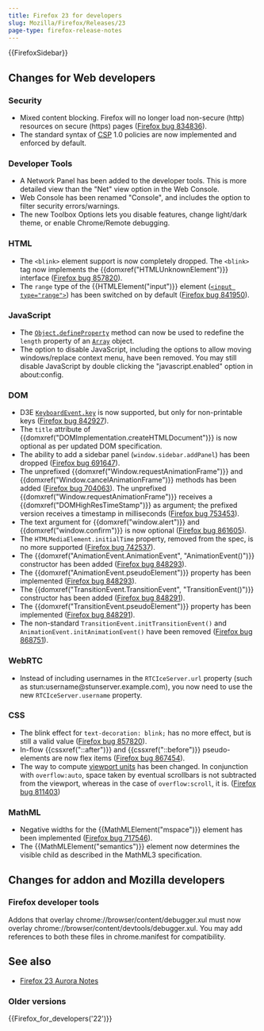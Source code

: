```yaml
---
title: Firefox 23 for developers
slug: Mozilla/Firefox/Releases/23
page-type: firefox-release-notes
---
```


{{FirefoxSidebar}}

## Changes for Web developers

### Security

- Mixed content blocking. Firefox will no longer load non-secure (http) resources on secure (https) pages ([Firefox bug 834836](https://bugzil.la/834836)).
- The standard syntax of [CSP](/en-US/docs/Web/HTTP/CSP) 1.0 policies are now implemented and enforced by default.

### Developer Tools

- A Network Panel has been added to the developer tools. This is more detailed view than the "Net" view option in the Web Console.
- Web Console has been renamed "Console", and includes the option to filter security errors/warnings.
- The new Toolbox Options lets you disable features, change light/dark theme, or enable Chrome/Remote debugging.

### HTML

- The `<blink>` element support is now completely dropped. The `<blink>` tag now implements the {{domxref("HTMLUnknownElement")}} interface ([Firefox bug 857820](https://bugzil.la/857820)).
- The `range` type of the {{HTMLElement("input")}} element ([`<input type="range">`](/en-US/docs/Web/HTML/Element/input/range)) has been switched on by default ([Firefox bug 841950](https://bugzil.la/841950)).

### JavaScript

- The [`Object.defineProperty`](/en-US/docs/Web/JavaScript/Reference/Global_Objects/Object/defineProperty) method can now be used to redefine the `length` property of an [`Array`](/en-US/docs/Web/JavaScript/Reference/Global_Objects/Array) object.
- The option to disable JavaScript, including the options to allow moving windows/replace context menu, have been removed. You may still disable JavaScript by double clicking the "javascript.enabled" option in about:config.

### DOM

- D3E [`KeyboardEvent.key`](/en-US/docs/Web/API/KeyboardEvent#key_names_and_char_values) is now supported, but only for non-printable keys ([Firefox bug 842927](https://bugzil.la/842927)).
- The `title` attribute of {{domxref("DOMImplementation.createHTMLDocument")}} is now optional as per updated DOM specification.
- The ability to add a sidebar panel (`window.sidebar.addPanel`) has been dropped ([Firefox bug 691647](https://bugzil.la/691647)).
- The unprefixed {{domxref("Window.requestAnimationFrame")}} and {{domxref("Window.cancelAnimationFrame")}} methods has been added ([Firefox bug 704063](https://bugzil.la/704063)). The unprefixed {{domxref("Window.requestAnimationFrame")}} receives a {{domxref("DOMHighResTimeStamp")}} as argument; the prefixed version receives a timestamp in milliseconds ([Firefox bug 753453](https://bugzil.la/753453)).
- The text argument for {{domxref("window.alert")}} and {{domxref("window.confirm")}} is now optional ([Firefox bug 861605](https://bugzil.la/861605)).
- The `HTMLMediaElement.initialTime` property, removed from the spec, is no more supported ([Firefox bug 742537](https://bugzil.la/742537)).
- The {{domxref("AnimationEvent.AnimationEvent", "AnimationEvent()")}} constructor has been added ([Firefox bug 848293](https://bugzil.la/848293)).
- The {{domxref("AnimationEvent.pseudoElement")}} property has been implemented ([Firefox bug 848293](https://bugzil.la/848293)).
- The {{domxref("TransitionEvent.TransitionEvent", "TransitionEvent()")}} constructor has been added ([Firefox bug 848291](https://bugzil.la/848291)).
- The {{domxref("TransitionEvent.pseudoElement")}} property has been implemented ([Firefox bug 848291](https://bugzil.la/848291)).
- The non-standard `TransitionEvent.initTransitionEvent()` and `AnimationEvent.initAnimationEvent()` have been removed ([Firefox bug 868751](https://bugzil.la/868751)).

### WebRTC

- Instead of including usernames in the `RTCIceServer.url` property (such as stun:username\@stunserver.example.com), you now need to use the new `RTCIceServer.username` property.

### CSS

- The blink effect for `text-decoration: blink;` has no more effect, but is still a valid value ([Firefox bug 857820](https://bugzil.la/857820)).
- In-flow {{cssxref("::after")}} and {{cssxref("::before")}} pseudo-elements are now flex items ([Firefox bug 867454](https://bugzil.la/867454)).
- The way to compute [viewport units](/en-US/docs/Web/CSS/length#viewport-percentage_lengths) has been changed. In conjunction with `overflow:auto`, space taken by eventual scrollbars is not subtracted from the viewport, whereas in the case of `overflow:scroll`, it is. ([Firefox bug 811403](https://bugzil.la/811403))

### MathML

- Negative widths for the {{MathMLElement("mspace")}} element has been implemented ([Firefox bug 717546](https://bugzil.la/717546)).
- The {{MathMLElement("semantics")}} element now determines the visible child as described in the MathML3 specification.

## Changes for addon and Mozilla developers

### Firefox developer tools

Addons that overlay chrome://browser/content/debugger.xul must now overlay chrome://browser/content/devtools/debugger.xul. You may add references to both these files in chrome.manifest for compatibility.

## See also

- [Firefox 23 Aurora Notes](https://website-archive.mozilla.org/www.mozilla.org/firefox_releasenotes/en-us/firefox/23.0a2/auroranotes/)

### Older versions

{{Firefox_for_developers('22')}}
